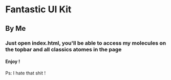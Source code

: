 # Fantastic UI Kit

## By Me

### Just open index.html, you'll be able to access my molecules on the topbar and all classics atomes in the page

#### Enjoy !

Ps: I hate that shit !